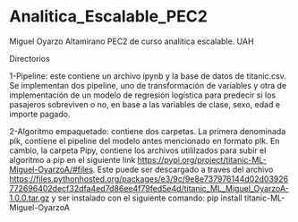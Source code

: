 # Analitica_Escalable_PEC2
Miguel Oyarzo Altamirano
PEC2 de curso analítica escalable. UAH

Directorios


1-Pipeline: este contiene un archivo ipynb y la base de datos de titanic.csv.
Se implementan dos pipeline, uno de transformación de variables y otra de implementación de un modelo de regresión logística para predecir si los pasajeros sobreviven o no, en base a las variables de clase, sexo, edad e importe pagado.

2-Algoritmo empaquetado: contiene dos carpetas. La primera denominada plk, contiene el pipeline del modelo antes mencionado en formato plk. En cambio, la carpeta Pipy, contiene los archivos utililzados para subir el algoritmo a pip en el siguiente link https://pypi.org/project/titanic-ML-Miguel-OyarzoA/#files. Este puede ser descargado a traves del archivo https://files.pythonhosted.org/packages/e3/9c/9e8e737976144d02d03926772696402decf32dfa4ed7d86ee4f79fed5e4d/titanic_ML_Miguel_OyarzoA-1.0.0.tar.gz y ser instalado con el siguiente comando: pip install titanic-ML-Miguel-OyarzoA
